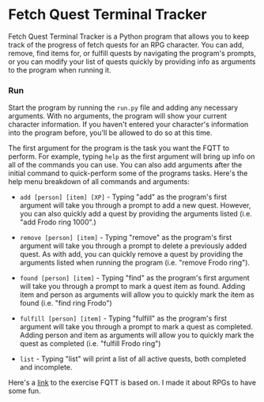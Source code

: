 # Fetch Quest Terminal Tracker

Fetch Quest Terminal Tracker is a Python program that allows you to keep track of the progress of fetch quests for an RPG character. You can add, remove, find items for, or fulfill quests by navigating the program's prompts, or you can modify your list of quests quickly by providing info as arguments to the program when running it.

### Run

Start the program by running the `run.py` file and adding any necessary arguments. With no arguments, the program will show your current character information. If you haven't entered your character's information into the program before, you'll be allowed to do so at this time.

The first argument for the program is the task you want the FQTT to perform. For example, typing `help` as the first argument will bring up info on all of the commands you can use. You can also add arguments after the initial command to quick-perform some of the programs tasks. Here's the help menu breakdown of all commands and arguments:

- `add [person] [item] [XP]` - Typing "add" as the program's first argument will take you through a prompt to add a new quest. However, you can also quickly add a quest by providing the arguments listed (i.e. "add Frodo ring 1000".)

- `remove [person] [item]` - Typing "remove" as the program's first argument will take you through a prompt to delete a previously added quest. As with add, you can quickly remove a quest by providing the arguments listed when running the program (i.e. "remove Frodo ring").

- `found [person] [item]` - Typing "find" as the program's first argument will take you through a prompt to mark a quest item as found. Adding item and person as arguments will allow you to quickly mark the item as found (i.e. "find ring Frodo")

- `fulfill [person] [item]` - Typing "fulfill" as the program's first argument will take you through a prompt to mark a quest as completed. Adding person and item as arguments will allow you to quickly mark the quest as completed (i.e. "fulfill Frodo ring")

- `list` - Typing "list" will print a list of all active quests, both completed and incomplete.

Here's a [link](https://github.com/nashville-software-school/python-milestones/blob/master/02-command-line-applications/exercises/CLI_BAG_OF_LOOT.md) to the exercise FQTT is based on. I made it about RPGs to have some fun.
